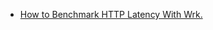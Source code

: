  - [How to Benchmark HTTP Latency With Wrk.](https://medium.com/@_oleksii_/how-to-benchmark-http-latency-with-wrk-a-z-guide-e5b185bd4cdc)